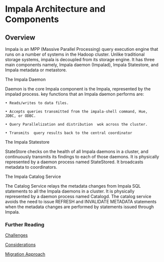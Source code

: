 # Impala Architecture and Components

## Overview

Impala is an MPP (Massive Parallel Processing) query execution engine that runs on a number of systems in the Hadoop cluster. Unlike traditional storage systems, impala is decoupled from its storage engine. It has three main components namely, Impala daemon (Impalad), Impala Statestore, and Impala metadata or metastore.

The Impala Daemon

Daemon is the core Impala component is the Impala, represented by the impalad process. key functions that an Impala daemon performs are:

    • Reads/writes to data files.

    • Accepts queries transmitted from the impala-shell command, Hue, JDBC, or ODBC.

    • Query Parallelization and distribution  wok across the cluster.

    • Transmits  query results back to the central coordinator

The Impala Statestore

StateStore checks on the health of all Impala daemons in a cluster, and continuously transmits its findings to each of those daemons. It is physically represented by a daemon process named StateStored. It broadcasts metadata to coordinators.

The Impala Catalog Service

The Catalog Service relays the metadata changes from Impala SQL statements to all the Impala daemons in a cluster. It is physically represented by a daemon process named Catalogd.
The catalog service avoids the need to issue REFRESH and INVALIDATE METADATA statements when the metadata changes are performed by statements issued through Impala. 


### Further Reading

[Challenges](challenges.md)

[Considerations](considerations.md)

[Migration Approach](migration-approach.md)
